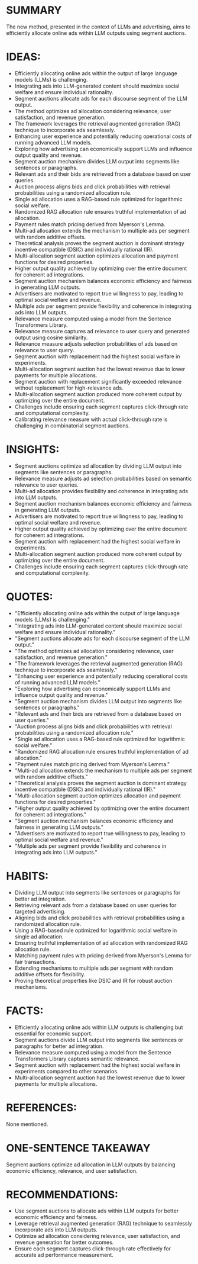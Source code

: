 # SUMMARY
The new method, presented in the context of LLMs and advertising, aims to efficiently allocate online ads within LLM outputs using segment auctions.

# IDEAS:
- Efficiently allocating online ads within the output of large language models (LLMs) is challenging.
- Integrating ads into LLM-generated content should maximize social welfare and ensure individual rationality.
- Segment auctions allocate ads for each discourse segment of the LLM output.
- The method optimizes ad allocation considering relevance, user satisfaction, and revenue generation.
- The framework leverages the retrieval augmented generation (RAG) technique to incorporate ads seamlessly.
- Enhancing user experience and potentially reducing operational costs of running advanced LLM models.
- Exploring how advertising can economically support LLMs and influence output quality and revenue.
- Segment auction mechanism divides LLM output into segments like sentences or paragraphs.
- Relevant ads and their bids are retrieved from a database based on user queries.
- Auction process aligns bids and click probabilities with retrieval probabilities using a randomized allocation rule.
- Single ad allocation uses a RAG-based rule optimized for logarithmic social welfare.
- Randomized RAG allocation rule ensures truthful implementation of ad allocation.
- Payment rules match pricing derived from Myerson's Lemma.
- Multi-ad allocation extends the mechanism to multiple ads per segment with random additive offsets.
- Theoretical analysis proves the segment auction is dominant strategy incentive compatible (DSIC) and individually rational (IR).
- Multi-allocation segment auction optimizes allocation and payment functions for desired properties.
- Higher output quality achieved by optimizing over the entire document for coherent ad integrations.
- Segment auction mechanism balances economic efficiency and fairness in generating LLM outputs.
- Advertisers are motivated to report true willingness to pay, leading to optimal social welfare and revenue.
- Multiple ads per segment provide flexibility and coherence in integrating ads into LLM outputs.
- Relevance measure computed using a model from the Sentence Transformers Library.
- Relevance measure captures ad relevance to user query and generated output using cosine similarity.
- Relevance measure adjusts selection probabilities of ads based on relevance to user query.
- Segment auction with replacement had the highest social welfare in experiments.
- Multi-allocation segment auction had the lowest revenue due to lower payments for multiple allocations.
- Segment auction with replacement significantly exceeded relevance without replacement for high-relevance ads.
- Multi-allocation segment auction produced more coherent output by optimizing over the entire document.
- Challenges include ensuring each segment captures click-through rate and computational complexity.
- Calibrating relevance measure with actual click-through rate is challenging in combinatorial segment auctions.

# INSIGHTS:
- Segment auctions optimize ad allocation by dividing LLM output into segments like sentences or paragraphs.
- Relevance measure adjusts ad selection probabilities based on semantic relevance to user queries.
- Multi-ad allocation provides flexibility and coherence in integrating ads into LLM outputs.
- Segment auction mechanism balances economic efficiency and fairness in generating LLM outputs.
- Advertisers are motivated to report true willingness to pay, leading to optimal social welfare and revenue.
- Higher output quality achieved by optimizing over the entire document for coherent ad integrations.
- Segment auction with replacement had the highest social welfare in experiments.
- Multi-allocation segment auction produced more coherent output by optimizing over the entire document.
- Challenges include ensuring each segment captures click-through rate and computational complexity.

# QUOTES:
- "Efficiently allocating online ads within the output of large language models (LLMs) is challenging."
- "Integrating ads into LLM-generated content should maximize social welfare and ensure individual rationality."
- "Segment auctions allocate ads for each discourse segment of the LLM output."
- "The method optimizes ad allocation considering relevance, user satisfaction, and revenue generation."
- "The framework leverages the retrieval augmented generation (RAG) technique to incorporate ads seamlessly."
- "Enhancing user experience and potentially reducing operational costs of running advanced LLM models."
- "Exploring how advertising can economically support LLMs and influence output quality and revenue."
- "Segment auction mechanism divides LLM output into segments like sentences or paragraphs."
- "Relevant ads and their bids are retrieved from a database based on user queries."
- "Auction process aligns bids and click probabilities with retrieval probabilities using a randomized allocation rule."
- "Single ad allocation uses a RAG-based rule optimized for logarithmic social welfare."
- "Randomized RAG allocation rule ensures truthful implementation of ad allocation."
- "Payment rules match pricing derived from Myerson's Lemma."
- "Multi-ad allocation extends the mechanism to multiple ads per segment with random additive offsets."
- "Theoretical analysis proves the segment auction is dominant strategy incentive compatible (DSIC) and individually rational (IR)."
- "Multi-allocation segment auction optimizes allocation and payment functions for desired properties."
- "Higher output quality achieved by optimizing over the entire document for coherent ad integrations."
- "Segment auction mechanism balances economic efficiency and fairness in generating LLM outputs."
- "Advertisers are motivated to report true willingness to pay, leading to optimal social welfare and revenue."
- "Multiple ads per segment provide flexibility and coherence in integrating ads into LLM outputs."

# HABITS:
- Dividing LLM output into segments like sentences or paragraphs for better ad integration.
- Retrieving relevant ads from a database based on user queries for targeted advertising.
- Aligning bids and click probabilities with retrieval probabilities using a randomized allocation rule.
- Using a RAG-based rule optimized for logarithmic social welfare in single ad allocation.
- Ensuring truthful implementation of ad allocation with randomized RAG allocation rule.
- Matching payment rules with pricing derived from Myerson's Lemma for fair transactions.
- Extending mechanisms to multiple ads per segment with random additive offsets for flexibility.
- Proving theoretical properties like DSIC and IR for robust auction mechanisms.

# FACTS:
- Efficiently allocating online ads within LLM outputs is challenging but essential for economic support.
- Segment auctions divide LLM output into segments like sentences or paragraphs for better ad integration.
- Relevance measure computed using a model from the Sentence Transformers Library captures semantic relevance.
- Segment auction with replacement had the highest social welfare in experiments compared to other scenarios.
- Multi-allocation segment auction had the lowest revenue due to lower payments for multiple allocations.

# REFERENCES:
None mentioned.

# ONE-SENTENCE TAKEAWAY
Segment auctions optimize ad allocation in LLM outputs by balancing economic efficiency, relevance, and user satisfaction.

# RECOMMENDATIONS:
- Use segment auctions to allocate ads within LLM outputs for better economic efficiency and fairness.
- Leverage retrieval augmented generation (RAG) technique to seamlessly incorporate ads into LLM outputs.
- Optimize ad allocation considering relevance, user satisfaction, and revenue generation for better outcomes.
- Ensure each segment captures click-through rate effectively for accurate ad performance measurement.